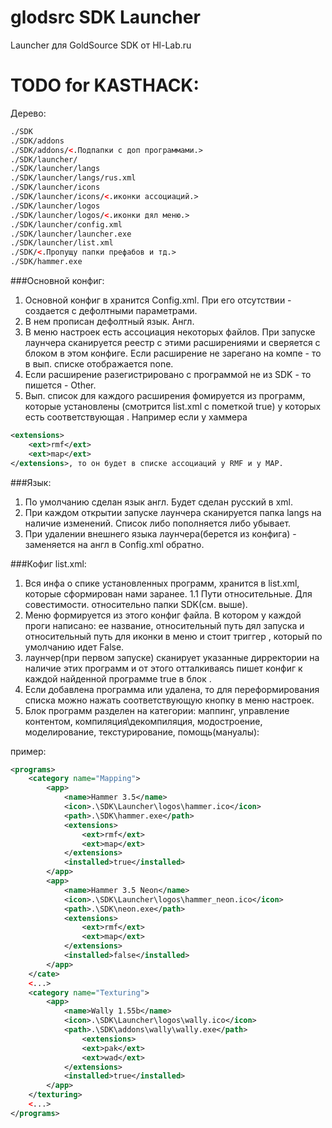 glodsrc SDK Launcher
====================

Launcher для GoldSource SDK от Hl-Lab.ru


TODO for KASTHACK:
====================

Дерево:
```xml
./SDK
./SDK/addons
./SDK/addons/<.Подпапки с доп программами.>
./SDK/launcher/
./SDK/launcher/langs
./SDK/launcher/langs/rus.xml
./SDK/launcher/icons
./SDK/launcher/icons/<.иконки ассоциаций.>
./SDK/launcher/logos
./SDK/launcher/logos/<.иконки дял меню.>
./SDK/launcher/config.xml
./SDK/launcher/launcher.exe
./SDK/launcher/list.xml
./SDK/<.Пропущу папки префабов и тд.>
./SDK/hammer.exe
```

###Основной конфиг:
1. Основной конфиг в хранится Config.xml. При его отсутствии - создается с дефолтными параметрами.
2. В нем прописан дефолтный язык. Англ.
3. В меню настроек есть ассоциация некоторых файлов. При запуске лаунчера сканируется реестр с этими расширениями
и сверяется с блоком в этом конфиге. Если расширение не зарегано на компе - то в вып. списке отображается none.
4. Если расширение разегистрировано с программой не из SDK - то пишется - Other.
5. Вып. список для каждого расширения фомируется из программ, которые установлены (смотрится list.xml с пометкой true) у которых есть соответствующая <extensions>. Например если у хаммера 

```xml
<extensions>
	<ext>rmf</ext>
	<ext>map</ext>
</extensions>, то он будет в списке ассоциаций у RMF и у MAP.
```

###Язык:
1. По умолчанию сделан язык англ. Будет сделан русский в xml.
2. При каждом открытии запуске лаунчера сканируется папка langs на наличие изменений. Список либо пополняется либо убывает.
3. При удалении внешнего языка лаунчера(берется из конфига) - заменяется на англ в Config.xml обратно.


###Кофиг list.xml:
1. Вся инфа о спике установленных программ, хранится в list.xml, которые сформирован нами заранее.
1.1 Пути относительные. Для совестимости. относительно папки SDK(см. выше).
2. Меню формируется из этого конфиг файла. В котором у каждой проги написано: ее название, относительный путь дял запуска и относительный путь для иконки в меню и стоит триггер <installed>, который по умолчанию идет False.
3. лаунчер(при первом запуске) сканирует указанные дирректории на наличие этих программ и от этого отталкиваясь пишет конфиг к каждой найденной программе true в блок <installed>.
4. Если добавлена программа или удалена, то для переформирования списка можно нажать соответствующую кнопку в меню настроек.
5. Блок программ разделен на категории: маппинг, управление контентом, компиляция\декомпиляция, модостроение, моделирование, текстурирование, помощь(мануалы):

пример:
```xml
<programs>
	<category name="Mapping"> 
		<app>	 
			<name>Hammer 3.5</name>
			<icon>.\SDK\Launcher\logos\hammer.ico</icon>
			<path>.\SDK\hammer.exe</path> 
			<extensions>
				<ext>rmf</ext>
				<ext>map</ext>
			</extensions>
			<installed>true</installed>
		</app>
		<app> 
			<name>Hammer 3.5 Neon</name>
			<icon>.\SDK\Launcher\logos\hammer_neon.ico</icon>
			<path>.\SDK\neon.exe</path>
			<extensions>
				<ext>rmf</ext>
				<ext>map</ext>
			</extensions>
			<installed>false</installed>
		</app>
	</cate>
	<...>
	<category name="Texturing">
		<app>	
			<name>Wally 1.55b</name>
			<icon>.\SDK\Launcher\logos\wally.ico</icon>
			<path>.\SDK\addons\wally\wally.exe</path>
				<extensions>
				<ext>pak</ext>
				<ext>wad</ext>
			</extensions>
			<installed>true</installed>
		</app>
	</texturing>
	<...>
</programs>
```


